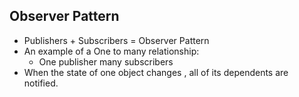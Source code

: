 ## Observer Pattern
- Publishers + Subscribers = Observer Pattern
- An example of a One to many relationship: 
    - One publisher many subscribers
- When the state of one object changes , all of its dependents are notified.